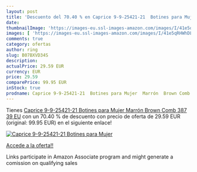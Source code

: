 ```yaml
---
layout: post
title: 'Descuento del 70.40 % en Caprice 9-9-25421-21  Botines para Mujer'
date: 
thumbnailImage: 'https://images-eu.ssl-images-amazon.com/images/I/41e5qRHWhDL._SL200_.jpg'
images: [ 'https://images-eu.ssl-images-amazon.com/images/I/41e5qRHWhDL._SL200_.jpg' ]
comments: true
category: ofertas
author: ring
slug: B07BXVD34S
description:
actualPrice: 29.59 EUR
currency: EUR
price: 29.59
comparePrice: 99.95 EUR
inStock: true
prodname: Caprice 9-9-25421-21  Botines para Mujer  Marrón  Brown Comb 387   39 EU
---
```


Tienes [Caprice 9-9-25421-21  Botines para Mujer  Marrón  Brown Comb 387   39 EU](https://www.amazon.es/dp/B07BXVD34S/?tag=tolees-21) con un 70.40 % de descuento con precio de oferta de 29.59 EUR (original: 99.95 EUR) en el siguiente enlace!

[![Caprice 9-9-25421-21  Botines para Mujer](https://images-eu.ssl-images-amazon.com/images/I/41e5qRHWhDL._SL200_.jpg)](https://www.amazon.es/dp/B07BXVD34S/?tag=tolees-21)

[Accede a la oferta!!](https://www.amazon.es/dp/B07BXVD34S/?tag=tolees-21)

Links participate in Amazon Associate program and might generate a comission on qualifying sales


